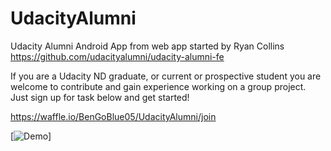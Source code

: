 # UdacityAlumni
Udacity Alumni Android App from web app started by Ryan Collins https://github.com/udacityalumni/udacity-alumni-fe

If you are a Udacity ND graduate, or current or prospective student you are welcome to contribute and gain experience working on a group project. Just sign up for task below and get started! 

https://waffle.io/BenGoBlue05/UdacityAlumni/join


[![Demo](https://j.gifs.com/GZXDKJ.gif)]



